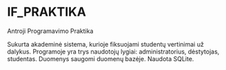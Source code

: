 # IF_PRAKTIKA
Antroji Programavimo Praktika

Sukurta akademinė sistema, kurioje fiksuojami studentų vertinimai už dalykus. Programoje yra trys naudotojų lygiai: administratorius, dėstytojas, studentas.
Duomenys saugomi duomenų bazėje. Naudota SQLite.
